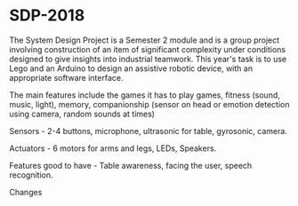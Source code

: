 # SDP-2018
The System Design Project is a Semester 2 module and is a group project involving construction of an item of significant complexity under conditions designed to give insights into industrial teamwork. This year's task is to use Lego and an Arduino to design an assistive robotic device, with an appropriate software interface.

The main features include the games it has to play games, fitness (sound, music, light), memory, companionship (sensor on head or emotion detection using camera, random sounds at times)

Sensors - 2-4 buttons, microphone, ultrasonic for table, gyrosonic, camera.

Actuators - 6 motors for arms and legs, LEDs, Speakers.

Features good to have - Table awareness, facing the user, speech recognition.

Changes
